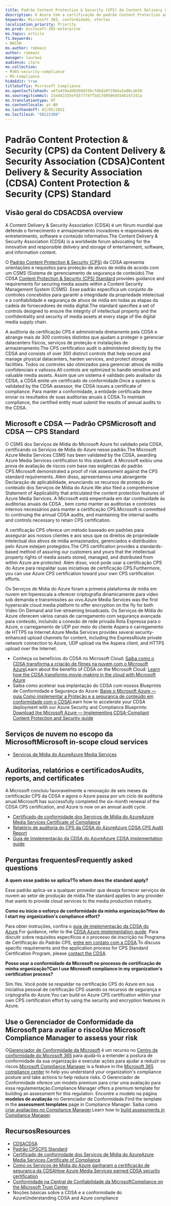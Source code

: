 ```yaml
---
title: Padrão Content Protection & Security (CPS) da Content Delivery & Security Association (CDSA)
description: O Azure tem a certificação do padrão Content Protection and Security da Content Delivery and Security Association.
keywords: Microsoft 365, conformidade, ofertas
localization_priority: Priority
ms.prod: microsoft-365-enterprise
ms.topic: article
f1.keywords:
- NOCSH
ms.author: robmazz
author: robmazz
manager: laurawi
audience: itpro
ms.collection:
- M365-security-compliance
- MS-Compliance
hideEdit: true
titleSuffix: Microsoft Compliance
ms.openlocfilehash: a4fa459add6569dfdbcfdbda9719b9a3a00cab50
ms.sourcegitcommit: 21ed42335efd37774ff5d17d9586d5546147241a
ms.translationtype: HT
ms.contentlocale: pt-BR
ms.lasthandoff: 02/05/2021
ms.locfileid: "50121360"
---
```

# <a name="content-delivery--security-association-cdsa-content-protection--security-cps-standard"></a><span data-ttu-id="a7f37-104">Padrão Content Protection & Security (CPS) da Content Delivery & Security Association (CDSA)</span><span class="sxs-lookup"><span data-stu-id="a7f37-104">Content Delivery & Security Association (CDSA) Content Protection & Security (CPS) Standard</span></span>

## <a name="cdsa-overview"></a><span data-ttu-id="a7f37-105">Visão geral do CDSA</span><span class="sxs-lookup"><span data-stu-id="a7f37-105">CDSA overview</span></span>

<span data-ttu-id="a7f37-106">A Content Delivery & Security Association (CDSA) é um fórum mundial que defende o fornecimento e armazenamento inovadores e responsáveis de entretenimento, software e conteúdo informativo.</span><span class="sxs-lookup"><span data-stu-id="a7f37-106">The Content Delivery & Security Association (CDSA) is a worldwide forum advocating for the innovative and responsible delivery and storage of entertainment, software, and information content.</span></span>

<span data-ttu-id="a7f37-107">O [Padrão Content Protection & Security (CPS)](https://aka.ms/cdsa-standard) da CDSA apresenta orientações e requisitos para proteção de ativos de mídia de acordo com um CSMS (Sistema de gerenciamento de segurança de conteúdo).</span><span class="sxs-lookup"><span data-stu-id="a7f37-107">The CDSA [Content Protection & Security (CPS) Standard](https://aka.ms/cdsa-standard) provides guidance and requirements for securing media assets within a Content Security Management System (CSMS).</span></span> <span data-ttu-id="a7f37-108">Esse padrão especifica um conjunto de controles concebidos para garantir a integridade da propriedade intelectual e a confiabilidade e segurança de ativos de mídia em todas as etapas da cadeia de fornecedores de mídia digital.</span><span class="sxs-lookup"><span data-stu-id="a7f37-108">The standard specifies a set of controls designed to ensure the integrity of intellectual property and the confidentiality and security of media assets at every stage of the digital media supply chain.</span></span>

<span data-ttu-id="a7f37-109">A auditoria da certificação CPS é administrada diretamente pela CDSA e abrange mais de 300 controles distintos que ajudam a proteger e gerenciar datacenters físicos, serviços de proteção e instalações de armazenamento.</span><span class="sxs-lookup"><span data-stu-id="a7f37-109">The CPS certification audit is administered directly by the CDSA and consists of over 300 distinct controls that help secure and manage physical datacenters, harden services, and protect storage facilities.</span></span> <span data-ttu-id="a7f37-110">Todos os controles são otimizados para gerenciar ativos de mídia confidenciais e valiosos.</span><span class="sxs-lookup"><span data-stu-id="a7f37-110">All controls are optimized to handle sensitive and valuable media assets.</span></span> <span data-ttu-id="a7f37-111">Assim que um sistema é validado pelo avaliador da CDSA, a CDSA emite um certificado de conformidade.</span><span class="sxs-lookup"><span data-stu-id="a7f37-111">Once a system is validated by the CDSA assessor, the CDSA issues a certificate of compliance.</span></span> <span data-ttu-id="a7f37-112">Para manter a conformidade, a entidade certificada deve enviar os resultados de suas auditorias anuais à CDSA.</span><span class="sxs-lookup"><span data-stu-id="a7f37-112">To maintain compliance, the certified entity must submit the results of annual audits to the CDSA.</span></span>

## <a name="microsoft-and-cdsa--cps-standard"></a><span data-ttu-id="a7f37-113">Microsoft e CDSA — Padrão CPS</span><span class="sxs-lookup"><span data-stu-id="a7f37-113">Microsoft and CDSA — CPS Standard</span></span>

<span data-ttu-id="a7f37-114">O CSMS dos Serviços de Mídia do Microsoft Azure foi validado pela CDSA, certificando os Serviços de Mídia do Azure nesse padrão.</span><span class="sxs-lookup"><span data-stu-id="a7f37-114">The Microsoft Azure Media Services CSMS has been validated by the CDSA, awarding Azure Media Services certification to this standard.</span></span> <span data-ttu-id="a7f37-115">A Microsoft exibiu uma prova de avaliação de riscos com base nas exigências do padrão CPS.</span><span class="sxs-lookup"><span data-stu-id="a7f37-115">Microsoft demonstrated a proof of risk assessment against the CPS standard requirements.</span></span> <span data-ttu-id="a7f37-116">Além disso, apresentamos uma abrangente Declaração de aplicabilidade, enunciando os recursos de proteção de conteúdo dos Serviços de Mídia do Azure.</span><span class="sxs-lookup"><span data-stu-id="a7f37-116">We also filed a comprehensive Statement of Applicability that articulated the content protection features of Azure Media Services.</span></span> <span data-ttu-id="a7f37-117">A Microsoft está empenhada em dar continuidade às auditorias anuais da CDSA , bem como manter as auditorias e controles internos necessários para manter a certificação CPS.</span><span class="sxs-lookup"><span data-stu-id="a7f37-117">Microsoft is committed to continuing the annual CDSA audits, and maintaining the internal audits and controls necessary to retain CPS certification.</span></span>

<span data-ttu-id="a7f37-118">A certificação CPS oferece um método baseado em padrões para assegurar aos nossos clientes e aos seus que os direitos de propriedade intelectual dos ativos de mídia armazenados, gerenciados e distribuídos pelo Azure estejam protegidos.</span><span class="sxs-lookup"><span data-stu-id="a7f37-118">The CPS certification provides a standards-based method of assuring our customers and yours that the intellectual property rights of media assets stored, managed, and distributed from within Azure are protected.</span></span> <span data-ttu-id="a7f37-119">Além disso, você pode usar a certificação CPS do Azure para respaldar suas iniciativas de certificação CPS.</span><span class="sxs-lookup"><span data-stu-id="a7f37-119">Furthermore, you can use Azure CPS certification toward your own CPS certification efforts.</span></span>

<span data-ttu-id="a7f37-120">Os Serviços de Mídia do Azure foram a primeira plataforma de mídia em nuvem em hiperescala a oferecer criptografia dinamicamente para vídeo sob demanda e transmissões ao vivo.</span><span class="sxs-lookup"><span data-stu-id="a7f37-120">Azure Media Services was the first hyperscale cloud media platform to offer encryption on the fly for both Video On Demand and live-streaming broadcasts.</span></span> <span data-ttu-id="a7f37-121">Os Serviços de Mídia do Azure oferecem vários canais de carregamento com segurança avançada para conteúdo, incluindo a conexão de rede privada Rota Expressa para o Azure, o carregamento de UDP por meio do cliente Aspera e carregamento de HTTPS na Internet.</span><span class="sxs-lookup"><span data-stu-id="a7f37-121">Azure Media Services provides several security-enhanced upload channels for content, including the ExpressRoute private network connection to Azure, UDP upload via the Aspera client, and HTTPS upload over the Internet.</span></span>

- <span data-ttu-id="a7f37-122">Conheça os benefícios do CDSA no Microsoft Cloud: [Saiba como o CDSA transforma a criação de filmes na nuvem com o Microsoft Azure](https://customers.microsoft.com/story/cdsa-nonprofit-azure-sharepoint-office365-mobility-security-en)</span><span class="sxs-lookup"><span data-stu-id="a7f37-122">Learn about the benefits of CDSA on the Microsoft Cloud: [Learn how the CDSA transforms movie-making in the cloud with Microsoft Azure](https://customers.microsoft.com/story/cdsa-nonprofit-azure-sharepoint-office365-mobility-security-en)</span></span>
- <span data-ttu-id="a7f37-123">Saiba como acelerar sua implantação do CDSA com nossos Blueprints de Conformidade e Segurança do Azure: [Baixe o Microsoft Azure — guia Como implementar a Proteção e a segurança de conteúdo em conformidade com o CDSA](https://gallery.technet.microsoft.com/Azure-Implementing-CDSA-8087c7a2)</span><span class="sxs-lookup"><span data-stu-id="a7f37-123">Learn how to accelerate your CDSA deployment with our Azure Security and Compliance Blueprints: [Download the Microsoft Azure — Implementing CDSA-Compliant Content Protection and Security guide](https://gallery.technet.microsoft.com/Azure-Implementing-CDSA-8087c7a2)</span></span>

## <a name="microsoft-in-scope-cloud-services"></a><span data-ttu-id="a7f37-124">Serviços de nuvem no escopo da Microsoft</span><span class="sxs-lookup"><span data-stu-id="a7f37-124">Microsoft in-scope cloud services</span></span>

- [<span data-ttu-id="a7f37-125">Serviços de Mídia do Azure</span><span class="sxs-lookup"><span data-stu-id="a7f37-125">Azure Media Services</span></span>](https://aka.ms/AzureCompliance)

## <a name="audits-reports-and-certificates"></a><span data-ttu-id="a7f37-126">Auditorias, relatórios e certificados</span><span class="sxs-lookup"><span data-stu-id="a7f37-126">Audits, reports, and certificates</span></span>

<span data-ttu-id="a7f37-127">A Microsoft concluiu favoravelmente a renovação de seis meses da certificação CPS da CDSA e agora o Azure passa por um ciclo de auditoria anual.</span><span class="sxs-lookup"><span data-stu-id="a7f37-127">Microsoft has successfully completed the six-month renewal of the CDSA CPS certification, and Azure is now on an annual audit cycle.</span></span>

- [<span data-ttu-id="a7f37-128">Certificado de conformidade dos Serviços de Mídia do Azure</span><span class="sxs-lookup"><span data-stu-id="a7f37-128">Azure Media Services Certificate of Compliance</span></span>](https://aka.ms/cdsa-cert)
- [<span data-ttu-id="a7f37-129">Relatório de auditoria do CPS da CDSA do Azure</span><span class="sxs-lookup"><span data-stu-id="a7f37-129">Azure CDSA CPS Audit Report</span></span>](https://aka.ms/AzureCDSACPSAuditReport)
- [<span data-ttu-id="a7f37-130">Guia de Implementação da CDSA do Azure</span><span class="sxs-lookup"><span data-stu-id="a7f37-130">Azure CDSA implementation guide</span></span>](https://aka.ms/AzureCDSAImplementationGuide)

## <a name="frequently-asked-questions"></a><span data-ttu-id="a7f37-131">Perguntas frequentes</span><span class="sxs-lookup"><span data-stu-id="a7f37-131">Frequently asked questions</span></span>

<span data-ttu-id="a7f37-132">**A quem esse padrão se aplica?**</span><span class="sxs-lookup"><span data-stu-id="a7f37-132">**To whom does the standard apply?**</span></span>

<span data-ttu-id="a7f37-133">Esse padrão aplica-se a qualquer provedor que deseja fornecer serviços de nuvem ao setor de produção de mídia.</span><span class="sxs-lookup"><span data-stu-id="a7f37-133">The standard applies to any provider that wants to provide cloud services to the media production industry.</span></span>

<span data-ttu-id="a7f37-134">**Como eu inicio o esforço de conformidade da minha organização?**</span><span class="sxs-lookup"><span data-stu-id="a7f37-134">**How do I start my organization's compliance effort?**</span></span>

<span data-ttu-id="a7f37-135">Para obter instruções, confira o [guia de implementação da CDSA do Azure](https://aka.ms/cdsaprotectsecure).</span><span class="sxs-lookup"><span data-stu-id="a7f37-135">For guidance, refer to the [CDSA Azure implementation guide](https://aka.ms/cdsaprotectsecure).</span></span> <span data-ttu-id="a7f37-136">Para discutir sobre requisitos específicos e o processo de inscrição no Programa de Certificação do Padrão CPS, [entre em contato com a CDSA](https://go.microsoft.com/fwlink/p/?linkid=2099484).</span><span class="sxs-lookup"><span data-stu-id="a7f37-136">To discuss specific requirements and the application process for CPS Standard Certification Program, please [contact the CDSA](https://go.microsoft.com/fwlink/p/?linkid=2099484).</span></span>

<span data-ttu-id="a7f37-137">**Posso usar a conformidade da Microsoft no processo de certificação de minha organização?**</span><span class="sxs-lookup"><span data-stu-id="a7f37-137">**Can I use Microsoft compliance in my organization's certification process?**</span></span>

<span data-ttu-id="a7f37-138">Sim.</span><span class="sxs-lookup"><span data-stu-id="a7f37-138">Yes.</span></span> <span data-ttu-id="a7f37-139">Você pode se respaldar na certificação CPS do Azure em sua iniciativa pessoal de certificação CPS usando os recursos de segurança e criptografia do Azure.</span><span class="sxs-lookup"><span data-stu-id="a7f37-139">You can build on Azure CPS certification within your own CPS certification effort by using the security and encryption features in Azure.</span></span>

## <a name="use-microsoft-compliance-manager-to-assess-your-risk"></a><span data-ttu-id="a7f37-140">Use o Gerenciador de Conformidade da Microsoft para avaliar o risco</span><span class="sxs-lookup"><span data-stu-id="a7f37-140">Use Microsoft Compliance Manager to assess your risk</span></span>

<span data-ttu-id="a7f37-141">O[Gerenciador de Conformidade da Microsoft](/microsoft-365/compliance/compliance-manager) é um recurso no [Centro de conformidade do Microsoft 365](/microsoft-365/compliance/microsoft-365-compliance-center) para ajudá-lo a entender a postura de conformidade da sua organização e executar ações para ajudar a reduzir os riscos.</span><span class="sxs-lookup"><span data-stu-id="a7f37-141">[Microsoft Compliance Manager](/microsoft-365/compliance/compliance-manager) is a feature in the [Microsoft 365 compliance center](/microsoft-365/compliance/microsoft-365-compliance-center) to help you understand your organization's compliance posture and take actions to help reduce risks.</span></span> <span data-ttu-id="a7f37-142">O Gerenciador de Conformidade oferece um modelo premium para criar uma avaliação para essa regulamentação.</span><span class="sxs-lookup"><span data-stu-id="a7f37-142">Compliance Manager offers a premium template for building an assessment for this regulation.</span></span> <span data-ttu-id="a7f37-143">Encontre o modelo na página **modelos de avaliação** no Gerenciador de Conformidade.</span><span class="sxs-lookup"><span data-stu-id="a7f37-143">Find the template in the **assessment templates** page in Compliance Manager.</span></span> <span data-ttu-id="a7f37-144">Saiba como [criar avaliações no Compliance Manager](/microsoft-365/compliance/compliance-manager-assessments).</span><span class="sxs-lookup"><span data-stu-id="a7f37-144">Learn how to [build assessments in Compliance Manager](/microsoft-365/compliance/compliance-manager-assessments).</span></span>

## <a name="resources"></a><span data-ttu-id="a7f37-145">Recursos</span><span class="sxs-lookup"><span data-stu-id="a7f37-145">Resources</span></span>

- [<span data-ttu-id="a7f37-146">CDSA</span><span class="sxs-lookup"><span data-stu-id="a7f37-146">CDSA</span></span>](https://www.cdsaonline.org/)
- [<span data-ttu-id="a7f37-147">Padrão CPS</span><span class="sxs-lookup"><span data-stu-id="a7f37-147">CPS Standard</span></span>](https://aka.ms/cdsa-standard)
- [<span data-ttu-id="a7f37-148">Certificado de conformidade dos Serviços de Mídia do Azure</span><span class="sxs-lookup"><span data-stu-id="a7f37-148">Azure Media Services Certificate of Compliance</span></span>](https://aka.ms/cdsa-cert)
- [<span data-ttu-id="a7f37-149">Como os Serviços de Mídia do Azure ganharam a certificação de segurança da CDSA</span><span class="sxs-lookup"><span data-stu-id="a7f37-149">How Azure Media Services earned CDSA security certification</span></span>](https://johndeutscher.com/2015/04/14/how-azure-media-services-earned-cdsa-security-certification/)
- [<span data-ttu-id="a7f37-150">Conformidade na Central de Confiabilidade da Microsoft</span><span class="sxs-lookup"><span data-stu-id="a7f37-150">Compliance on the Microsoft Trust Center</span></span>](https://www.microsoft.com/trust-center/compliance/compliance-overview)
- <span data-ttu-id="a7f37-151">Noções básicas sobre a CDSA e a conformidade do Azure</span><span class="sxs-lookup"><span data-stu-id="a7f37-151">Understanding CDSA and Azure compliance</span></span>
